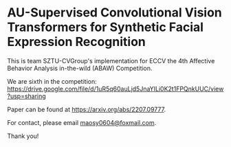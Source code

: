 # AU-Supervised Convolutional Vision Transformers for Synthetic Facial Expression Recognition
This is team SZTU-CVGroup's implementation for ECCV the 4th Affective Behavior Analysis in-the-wild (ABAW) Competition.

We are sixth in the competition: https://drive.google.com/file/d/1uR5q60auLjd5JnaYILi0K2t1FPQnkUUC/view?usp=sharing

Paper can be found at https://arxiv.org/abs/2207.09777.

For contact, please email maosy0604@foxmail.com.  

Thank you!